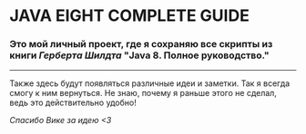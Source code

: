 #  JAVA EIGHT COMPLETE GUIDE

###  Это мой личный проект, где я сохраняю все скрипты из книги _Герберта Шилдта_ __"Java 8. Полное руководство."__
***
Также здесь будут появляться различные идеи и заметки. Так я всегда смогу к ним вернуться. Не знаю, почему я раньше этого не сделал, ведь это действительно удобно!

_Спасибо Вике за идею <3_



